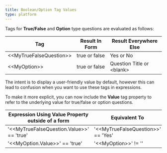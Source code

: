 ```yaml
---
title: Boolean/Option Tag Values
type: platform
---
```


Tags for **True/False** and **Option** type questions are evaluated as follows:

|Tag|Result In Form|Result Everywhere Else|
|---|---|---|
|&lt;&lt;MyTrueFalseQuestion&gt;&gt;|true or false|Yes or No|
|&lt;&lt;MyOption&gt;&gt;|true or false|Question Title or &lt;blank&gt;|

The intent is to display a user-friendly value by default, however this can lead to confusion when you want to use these tags in expressions.

To make it more explicit, you can now include the **Value** tag property to refer to the underlying value for true/false or option questions.

|Expression Using Value Property outside of a form|Equivalent To|
|---|---|
|&apos;&lt;&lt;MyTrueFalseQuestion.Value&gt;&gt;&apos; == &apos;true&apos;|&apos;&lt;&lt;MyTrueFalseQuestion&gt;&gt;&apos; == &apos;Yes&apos;|
|&apos;&lt;&lt;MyOption.Value&gt;&gt;&apos; == &apos;true&apos;|&apos;&lt;&lt;MyOption&gt;&gt;&apos; != &apos;&apos;|